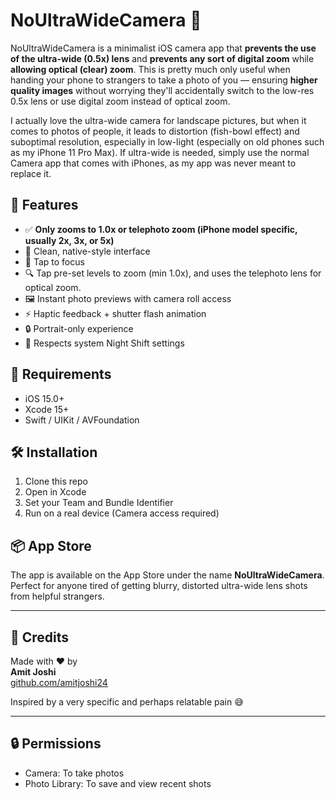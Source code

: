 # NoUltraWideCamera 📸

NoUltraWideCamera is a minimalist iOS camera app that **prevents the use of the ultra-wide (0.5x) lens** and **prevents any sort of digital zoom** while **allowing optical (clear) zoom**. This is pretty much only useful when handing your phone to strangers to take a photo of you — ensuring **higher quality images** without worrying they'll accidentally switch to the low-res 0.5x lens or use digital zoom instead of optical zoom. 

I actually love the ultra-wide camera for landscape pictures, but when it comes to photos of people, it leads to distortion (fish-bowl effect) and suboptimal resolution, especially in low-light (especially on old phones such as my iPhone 11 Pro Max). If ultra-wide is needed, simply use the normal Camera app that comes with iPhones, as my app was never meant to replace it.

## 🚀 Features

- ✅ **Only zooms to 1.0x or telephoto zoom (iPhone model specific, usually 2x, 3x, or 5x)**
- 📸 Clean, native-style interface
- 🤳 Tap to focus
- 🔍 Tap pre-set levels to zoom (min 1.0x), and uses the telephoto lens for optical zoom.
- 🖼 Instant photo previews with camera roll access
- ⚡️ Haptic feedback + shutter flash animation
- 🔒 Portrait-only experience
- 🌙 Respects system Night Shift settings

## 🔧 Requirements

- iOS 15.0+
- Xcode 15+
- Swift / UIKit / AVFoundation

## 🛠 Installation

1. Clone this repo
2. Open in Xcode
3. Set your Team and Bundle Identifier
4. Run on a real device (Camera access required)

## 📦 App Store

The app is available on the App Store under the name **NoUltraWideCamera**.  
Perfect for anyone tired of getting blurry, distorted ultra-wide lens shots from helpful strangers.

---

## 🙌 Credits

Made with ❤️ by  
**Amit Joshi**  
[github.com/amitjoshi24](https://github.com/amitjoshi24)  

Inspired by a very specific and perhaps relatable pain 😅


---

## 🔒 Permissions

- Camera: To take photos  
- Photo Library: To save and view recent shots

